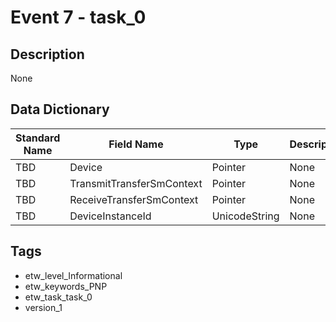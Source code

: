 # Event 7 - task_0

## Description
None

## Data Dictionary
|Standard Name|Field Name|Type|Description|Sample Value|
|---|---|---|---|---|
|TBD|Device|Pointer|None|`None`|
|TBD|TransmitTransferSmContext|Pointer|None|`None`|
|TBD|ReceiveTransferSmContext|Pointer|None|`None`|
|TBD|DeviceInstanceId|UnicodeString|None|`None`|

## Tags
* etw_level_Informational
* etw_keywords_PNP
* etw_task_task_0
* version_1